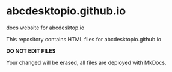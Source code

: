 # abcdesktopio.github.io
docs website for abcdesktop.io 

This repository contains HTML files for abcdesktopio.github.io 

**DO NOT EDIT FILES**

Your changed will be erased, all files are deployed with MkDocs.


